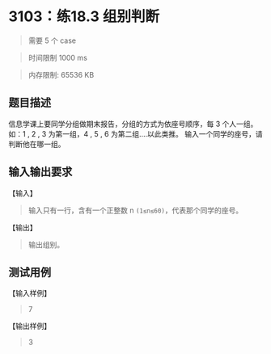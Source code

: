 # 3103：练18.3 组别判断

> 需要 5 个 case

> 时间限制 1000 ms

> 内存限制: 65536 KB

## 题目描述

信息学课上要同学分组做期末报告，分组的方式为依座号顺序，每 3 个人一组。如：1 , 2 , 3 为第一组，4 , 5 , 6 为第二组….以此类推。 输入一个同学的座号，请判断他在哪一组。

## 输入输出要求

【输入】

> 输入只有一行，含有一个正整数 n `(1≤n≤60)`，代表那个同学的座号。

【输出】

> 输出组别。

## 测试用例

【输入样例】

> 7

【输出样例】

> 3
